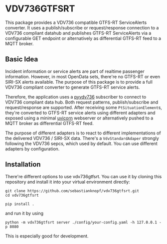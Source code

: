 # VDV736GTFSRT
This package provides a VDV736 compatible GTFS-RT ServiceAlerts converter. It uses a publish/subscribe or request/response connection to a VDV736 compliant datahub and publishes GTFS-RT ServiceAlerts via a configurable GET endpoint or alternatively as differential GTFS-RT feed to a MQTT broker.

## Basic Idea
Incident information or service alerts are part of realtime passenger information. However, in most OpenData sets, there're no GTFS-RT or even SIRI-SX alerts available. The purpose of this package is to provide a full VDV736 compliant converter to generate GTFS-RT service alerts.

Therefore, the application uses a [pyvdv736](https://github.com/sebastianknopf/pyvdv736) subscriber to connect to VDV736 compliant data hub. Both request patterns, publish/subscribe and request/response are supported. After receiving some `PtSituationElement`s, they're converted to GTFS-RT service alerts using different adapters and exposed using a minimal [uvicorn](https://github.com/encode/uvicorn) webserver or alternatively pushed to a MQTT broker as differential GTFS-RT feed.

The purpose of different adapters is to react to different implementations of the delivered VDV736 / SIRI-SX data. There's a `VdvStandardAdaper` strongly following the VDV736 sepcs, which used by default. You can use different adapters by configuration.

## Installation
There're different options to use vdv736gtfsrt. You can use it by cloning this repository and install it into your virtual environment directly:
```
git clone https://github.com/sebastianknopf/vdv736gtfsrt.git
cd vdv736gtfsrt

pip install .
```
and run it by using
```
python -m vdv736gtfsrt server ./config/your-config.yaml -h 127.0.0.1 -p 8080
```
This is especially good for development.